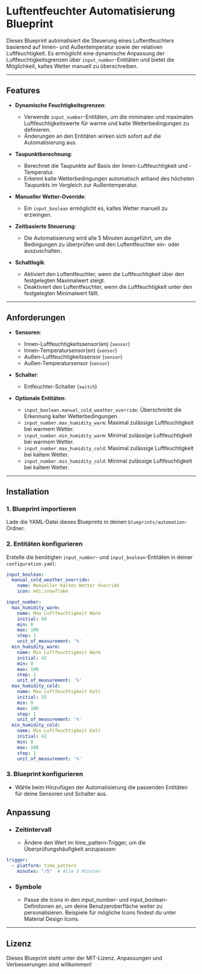 # Luftentfeuchter Automatisierung Blueprint

Dieses Blueprint automatisiert die Steuerung eines Luftentfeuchters basierend auf Innen- und Außentemperatur sowie der relativen Luftfeuchtigkeit. Es ermöglicht eine dynamische Anpassung der Luftfeuchtigkeitsgrenzen über `input_number`-Entitäten und bietet die Möglichkeit, kaltes Wetter manuell zu überschreiben.

---

## Features

- **Dynamische Feuchtigkeitsgrenzen**: 
  - Verwende `input_number`-Entitäten, um die minimalen und maximalen Luftfeuchtigkeitswerte für warme und kalte Wetterbedingungen zu definieren.
  - Änderungen an den Entitäten wirken sich sofort auf die Automatisierung aus.

- **Taupunktberechnung**: 
  - Berechnet die Taupunkte auf Basis der Innen-Luftfeuchtigkeit und -Temperatur.
  - Erkennt kalte Wetterbedingungen automatisch anhand des höchsten Taupunkts im Vergleich zur Außentemperatur.

- **Manueller Wetter-Override**:
  - Ein `input_boolean` ermöglicht es, kaltes Wetter manuell zu erzwingen.

- **Zeitbasierte Steuerung**:
  - Die Automatisierung wird alle 5 Minuten ausgeführt, um die Bedingungen zu überprüfen und den Luftentfeuchter ein- oder auszuschalten.

- **Schaltlogik**:
  - Aktiviert den Luftentfeuchter, wenn die Luftfeuchtigkeit über den festgelegten Maximalwert steigt.
  - Deaktiviert den Luftentfeuchter, wenn die Luftfeuchtigkeit unter den festgelegten Minimalwert fällt.

---

## Anforderungen

- **Sensoren**:
  - Innen-Luftfeuchtigkeitssensor(en) (`sensor`)
  - Innen-Temperatursensor(en) (`sensor`)
  - Außen-Luftfeuchtigkeitssensor (`sensor`)
  - Außen-Temperatursensor (`sensor`)

- **Schalter**:
  - Entfeuchter-Schalter (`switch`)

- **Optionale Entitäten**:
  - `input_boolean.manual_cold_weather_override`: Überschreibt die Erkennung kalter Wetterbedingungen.
  - `input_number.max_humidity_warm`: Maximal zulässige Luftfeuchtigkeit bei warmem Wetter.
  - `input_number.min_humidity_warm`: Minimal zulässige Luftfeuchtigkeit bei warmem Wetter.
  - `input_number.max_humidity_cold`: Maximal zulässige Luftfeuchtigkeit bei kaltem Wetter.
  - `input_number.min_humidity_cold`: Minimal zulässige Luftfeuchtigkeit bei kaltem Wetter.

---

## Installation

### 1. Blueprint importieren

Lade die YAML-Datei dieses Blueprints in deinen `blueprints/automation`-Ordner.

### 2. Entitäten konfigurieren

Erstelle die benötigten `input_number`- und `input_boolean`-Entitäten in deiner `configuration.yaml`:

```yaml
input_boolean:
  manual_cold_weather_override:
    name: Manueller Kaltes Wetter Override
    icon: mdi:snowflake

input_number:
  max_humidity_warm:
    name: Max Luftfeuchtigkeit Warm
    initial: 60
    min: 0
    max: 100
    step: 1
    unit_of_measurement: '%'
  min_humidity_warm:
    name: Min Luftfeuchtigkeit Warm
    initial: 42
    min: 0
    max: 100
    step: 1
    unit_of_measurement: '%'
  max_humidity_cold:
    name: Max Luftfeuchtigkeit Kalt
    initial: 55
    min: 0
    max: 100
    step: 1
    unit_of_measurement: '%'
  min_humidity_cold:
    name: Min Luftfeuchtigkeit Kalt
    initial: 42
    min: 0
    max: 100
    step: 1
    unit_of_measurement: '%'
```
### 3. Blueprint konfigurieren
  - Wähle beim Hinzufügen der Automatisierung die passenden Entitäten für deine Sensoren und Schalter aus.

## Anpassung
  - ### Zeitintervall
    - Ändere den Wert im time_pattern-Trigger, um die Überprüfungshäufigkeit anzupassen:
```yaml
trigger:
  - platform: time_pattern
    minutes: "/5"  # Alle 5 Minuten
```
  - ### Symbole

    - Passe die Icons in den input_number- und input_boolean-Definitionen an, um deine Benutzeroberfläche weiter zu personalisieren. Beispiele für mögliche Icons findest du unter Material Design Icons.
---

## Lizenz

Dieses Blueprint steht unter der MIT-Lizenz. Anpassungen und Verbesserungen sind willkommen!
